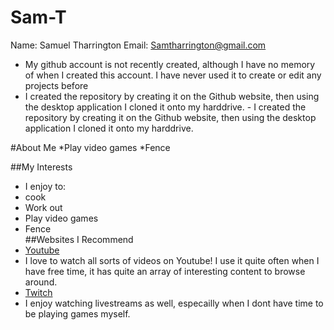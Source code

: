 # Sam-T
Name: Samuel Tharrington
Email: Samtharrington@gmail.com
- My github account is not recently created, although I have no memory of when I created this account. I have never used it to create or edit any projects before
- I created the repository by creating it on the Github website, then using the desktop application I cloned it onto my harddrive. - I created the repository by creating it on the Github website, then using the desktop application I cloned it onto my harddrive. 

#About Me
 *Play video games
 *Fence

##My Interests  
- I enjoy to:  
 - cook  
 - Work out  
 - Play video games  
 - Fence  
##Websites I Recommend  
- [Youtube](www.youtube.com)  
 - I love to watch all sorts of videos on Youtube! I use it quite often when I have free time, it has quite an array of interesting content to browse around.  
- [Twitch](www.twitch.com)  
 - I enjoy watching livestreams as well, especailly when I dont have time to be playing games myself.  
